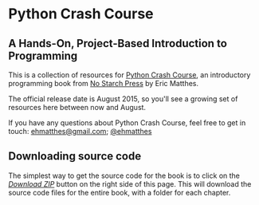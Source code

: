 Python Crash Course
===

A Hands-On, Project-Based Introduction to Programming
---

This is a collection of resources for [Python Crash Course](http://www.nostarch.com/pythoncrashcourse/), an introductory programming book from [No Starch Press](http://www.nostarch.com) by Eric Matthes.

The official release date is August 2015, so you'll see a growing set of resources here between now and August.

If you have any questions about Python Crash Course, feel free to get in touch: ehmatthes@gmail.com; [@ehmatthes](http://twitter.com/ehmatthes/)

Downloading source code
---
The simplest way to get the source code for the book is to click on the [*Download ZIP*](https://github.com/ehmatthes/pcc/archive/master.zip) button on the right side of this page. This will download the source code files for the entire book, with a folder for each chapter.

